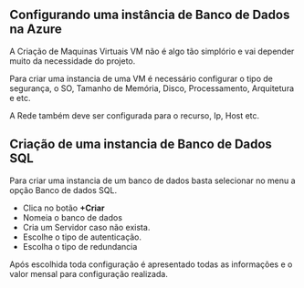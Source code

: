 ## Configurando uma instância de Banco de Dados na Azure

<p>A Criação de Maquinas Virtuais VM não é algo tão simplório e vai depender muito da necessidade do projeto. 
<p> Para criar uma instancia de uma VM é necessário configurar o tipo de segurança, o SO, Tamanho de Memória, Disco, Processamento, Arquitetura e etc.
<p> A Rede também deve ser configurada para o recurso, Ip, Host etc.

## Criação de uma instancia de Banco de Dados SQL
<p> Para criar uma instancia de um banco de dados basta selecionar no menu a opção Banco de dados SQL.

- Clica no botão **+Criar**
- Nomeia o banco de dados
- Cria um Servidor caso não exista.
- Escolhe o tipo de autenticação.
- Escolha o tipo de redundancia

Após escolhida toda configuração é apresentado todas as informações e o valor mensal para configuração realizada.